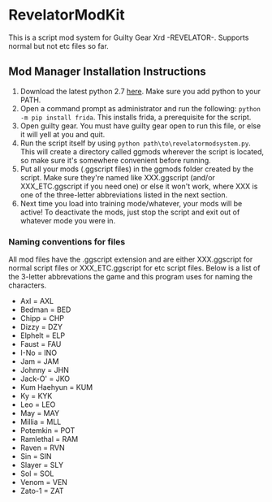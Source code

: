 # RevelatorModKit
This is a script mod system for Guilty Gear Xrd -REVELATOR-.  Supports normal but not etc files so far.

## Mod Manager Installation Instructions
1. Download the latest python 2.7 [here](https://www.python.org/downloads/release/python-2713/).  Make sure you add python to your PATH.
2. Open a command prompt as administrator and run the following: ```python -m pip install frida```.  This installs frida, a prerequisite for the script.
3. Open guilty gear.  You must have guilty gear open to run this file, or else it will yell at you and quit.
4. Run the script itself by using ```python path\to\revelatormodsystem.py```.  This will create a directory called ggmods wherever the script is located, so make sure it's somewhere convenient before running.
5. Put all your mods (.ggscript files) in the ggmods folder created by the script.  Make sure they're named like XXX.ggscript (and/or XXX_ETC.ggscript if you need one) or else it won't work, where XXX is one of the three-letter abbreviations listed in the next section.
6. Next time you load into training mode/whatever, your mods will be active!  To deactivate the mods, just stop the script and exit out of whatever mode you were in.      

### Naming conventions for files
All mod files have the .ggscript extension and are either XXX.ggscript for normal script files or XXX_ETC.ggscript for etc script files.  Below is a list of the 3-letter abbrevations the game and this program uses for naming the characters.

* Axl = AXL
* Bedman = BED
* Chipp = CHP
* Dizzy = DZY
* Elphelt = ELP
* Faust = FAU
* I-No = INO
* Jam = JAM
* Johnny = JHN
* Jack-O' = JKO
* Kum Haehyun = KUM
* Ky = KYK
* Leo = LEO
* May = MAY
* Millia = MLL
* Potemkin = POT
* Ramlethal = RAM
* Raven = RVN
* Sin = SIN
* Slayer = SLY
* Sol = SOL
* Venom = VEN
* Zato-1 = ZAT



